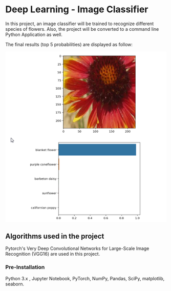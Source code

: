 # Deep Learning - Image Classifier
In this project, an image classifier will be trained to recognize different species of flowers. Also, the project will be converted to a command line Python Application as well.  

The final results (top 5 probabilities) are displayed as follow:  

![Test Image 1](probs.png)

## Algorithms used in the project
Pytorch's Very Deep Convolutional Networks for Large-Scale Image Recognition (VGG16) are used in this project.  

### Pre-Installation
Python 3.x , Jupyter Notebook, PyTorch, NumPy, Pandas, SciPy, matplotlib, seaborn.
